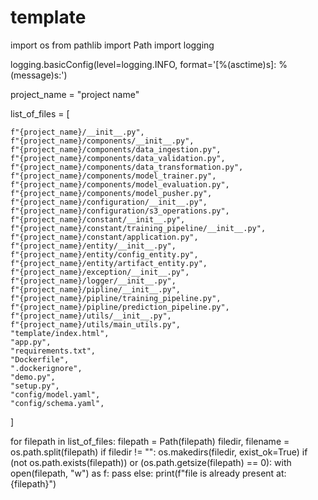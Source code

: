 # template

import os
from pathlib import Path
import logging

logging.basicConfig(level=logging.INFO, format='[%(asctime)s]: %(message)s:')

project_name = "project name"

list_of_files = [

    f"{project_name}/__init__.py",
    f"{project_name}/components/__init__.py",
    f"{project_name}/components/data_ingestion.py",  
    f"{project_name}/components/data_validation.py",
    f"{project_name}/components/data_transformation.py",
    f"{project_name}/components/model_trainer.py",
    f"{project_name}/components/model_evaluation.py",
    f"{project_name}/components/model_pusher.py",
    f"{project_name}/configuration/__init__.py",
    f"{project_name}/configuration/s3_operations.py",
    f"{project_name}/constant/__init__.py",
    f"{project_name}/constant/training_pipeline/__init__.py",
    f"{project_name}/constant/application.py",
    f"{project_name}/entity/__init__.py",
    f"{project_name}/entity/config_entity.py",
    f"{project_name}/entity/artifact_entity.py",
    f"{project_name}/exception/__init__.py",
    f"{project_name}/logger/__init__.py",
    f"{project_name}/pipline/__init__.py",
    f"{project_name}/pipline/training_pipeline.py",
    f"{project_name}/pipline/prediction_pipeline.py",
    f"{project_name}/utils/__init__.py",
    f"{project_name}/utils/main_utils.py",
    "template/index.html",
    "app.py",
    "requirements.txt",
    "Dockerfile",
    ".dockerignore",
    "demo.py",
    "setup.py",
    "config/model.yaml",
    "config/schema.yaml",
]



for filepath in list_of_files:
    filepath = Path(filepath)
    filedir, filename = os.path.split(filepath)
    if filedir != "":
        os.makedirs(filedir, exist_ok=True)
    if (not os.path.exists(filepath)) or (os.path.getsize(filepath) == 0):
        with open(filepath, "w") as f:
            pass
    else:
        print(f"file is already present at: {filepath}")
